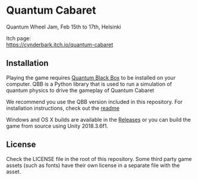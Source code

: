 # Quantum Cabaret

Quantum Wheel Jam, Feb 15th to 17th, Helsinki

Itch page:  
https://cynderbark.itch.io/quantum-cabaret

## Installation

Playing the game requires [Quantum Black Box](https://gitlab.utu.fi/matros/quantum-black-box) to be installed on your computer. QBB is a Python library that is used to run a simulation of quantum physics to drive the gameplay of Quantum Cabaret

We recommend you use the QBB version included in this repository. For installation instructions, check out the [readme](quantum-black-box/README.md)

Windows and OS X builds are available in the [Releases](https://github.com/Hegemege/quantum-jazz/releases/tag/v1.0) or you can build the game from source using Unity 2018.3.6f1.

## License

Check the LICENSE file in the root of this repository. Some third party game assets (such as fonts) have their own license in a separate file with the asset.
